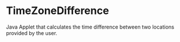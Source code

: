 # TimeZoneDifference
Java Applet that calculates the time difference between two locations provided by the user.
